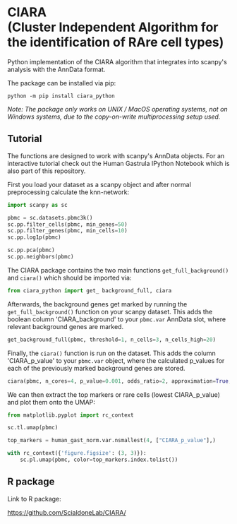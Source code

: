 # CIARA <br /> (Cluster Independent Algorithm for the identification of RAre cell types)

Python implementation of the CIARA algorithm that integrates into scanpy's analysis with the AnnData format.

The package can be installed via pip:

`python -m pip install ciara_python`

*Note: The package only works on UNIX / MacOS operating systems, not on Windows systems, due to the copy-on-write multiprocessing setup used.*

## Tutorial

The functions are designed to work with scanpy's AnnData objects. For an interactive tutorial check out the Human Gastrula IPython Notebook which is also part of this repository.

First you load your dataset as a scanpy object and after normal preprocessing calculate the knn-network:

```python
import scanpy as sc

pbmc = sc.datasets.pbmc3k()
sc.pp.filter_cells(pbmc, min_genes=50)
sc.pp.filter_genes(pbmc, min_cells=10)
sc.pp.log1p(pbmc)

sc.pp.pca(pbmc)
sc.pp.neighbors(pbmc)
```

The CIARA package contains the two main functions `get_full_background()` and `ciara()` which should be imported via:

```python
from ciara_python import get_ background_full, ciara
```

Afterwards, the background genes get marked by running the `get_full_background()` function on your scanpy dataset. This adds the boolean column 'CIARA_background' to your `pbmc.var` AnnData slot, where relevant background genes are marked.

```python
get_background_full(pbmc, threshold=1, n_cells=3, n_cells_high=20)
```

Finally, the `ciara()` function is run on the dataset. This adds the column 'CIARA_p_value' to your `pbmc.var` object, where the calculated p_values for each of the previously marked background genes are stored.

```python
ciara(pbmc, n_cores=4, p_value=0.001, odds_ratio=2, approximation=True, local_region=1)
```

We can then extract the top markers or rare cells (lowest CIARA_p_value) and plot them onto the UMAP:

```python
from matplotlib.pyplot import rc_context

sc.tl.umap(pbmc)

top_markers = human_gast_norm.var.nsmallest(4, ["CIARA_p_value"],)

with rc_context({'figure.figsize': (3, 3)}):
    sc.pl.umap(pbmc, color=top_markers.index.tolist())
```

## R package

Link to R package:

https://github.com/ScialdoneLab/CIARA/
